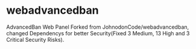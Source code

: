 # webadvancedban
AdvancedBan Web Panel
Forked from JohnodonCode/webadvancedban, changed Dependencys for better Security(Fixed 3 Medium, 13 High and 3 Critical Security Risks).
